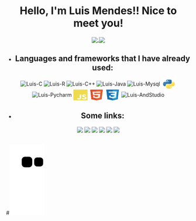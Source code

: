 # <div align = "center">Hello, I'm Luis Mendes!! Nice to meet you!</div>
<div align = "center">
  <a href="https://github.com/luismendess/github-readme-stats">
  <img height="180cm" align="center" src="https://github-readme-stats.vercel.app/api?username=luismendess&show_icons=true&title_color=000000&text_color=000000&bg_color=90deg,b499d4,00d4ff&show_icons=true&theme=tokyonight">
</a>
  <a href="https://github.com/luismendess/github-readme-stats">
  <img height="180cm" align="center" src="https://github-readme-stats.vercel.app/api/top-langs/?username=luismendess&layout=compact&title_color=000000&text_color=000000&bg_color=90deg,b499d4,00d4ff&theme=tokyonight">
  </a>
</div>

## 
- <h2 align = "center">Languages and frameworks that I have already used:</h2>
<div align = "center" style="display: inline_block">
  <img align="center" alt="Luis-C" height="30" width="40" src="https://cdn.jsdelivr.net/gh/devicons/devicon/icons/c/c-original.svg">
  <img align="center" alt="Luis-R" height="30" width="40" src="https://cdn.jsdelivr.net/gh/devicons/devicon/icons/rstudio/rstudio-original.svg">
  <img align="center" alt="Luis-C++" height="30" width="40" src="https://cdn.jsdelivr.net/gh/devicons/devicon/icons/cplusplus/cplusplus-original.svg">
  <img align="center" alt="Luis-Java" height="30" width="40" src="https://cdn.jsdelivr.net/gh/devicons/devicon/icons/java/java-original.svg">
  <img align="center" alt="Luis-Mysql" height="30" width="40" src="https://cdn.jsdelivr.net/gh/devicons/devicon/icons/mysql/mysql-original.svg">
  <img align="center" alt="Luis-Python" height="30" width="40" src="https://raw.githubusercontent.com/devicons/devicon/master/icons/python/python-original.svg">
  <img align="center" alt="Luis-Pycharm" height="30" width="40" src="https://cdn.jsdelivr.net/gh/devicons/devicon/icons/pycharm/pycharm-original.svg">
  <img align="center" alt="Luis-Js" height="30" width="40" src="https://raw.githubusercontent.com/devicons/devicon/master/icons/javascript/javascript-plain.svg">
  <img align="center" alt="Luis-HTML" height="30" width="40" src="https://raw.githubusercontent.com/devicons/devicon/master/icons/html5/html5-original.svg">
  <img align="center" alt="Luis-CSS" height="30" width="40" src="https://raw.githubusercontent.com/devicons/devicon/master/icons/css3/css3-original.svg">
  <img align="center" alt="Luis-AndStudio" height="30" width="40" src="https://cdn.jsdelivr.net/gh/devicons/devicon/icons/androidstudio/androidstudio-original.svg">
  </div>
  
## 
- <h2 align = "center">Some links:</h2>
<div align = "center">
  <a href="https://www.instagram.com/luishmendes__/" target="_blank"><img src="https://img.shields.io/badge/-Instagram-%23E4405F?style=for-the-badge&logo=instagram&logoColor=white" target="_blank"></a>
  <a href = "mailto:luismendes.2020@alunos.utfpr.edu.br"><img src="https://img.shields.io/badge/-Gmail-%23333?style=for-the-badge&logo=gmail&logoColor=white" target="_blank"></a>
  <a href="https://www.linkedin.com/in/luis-hfp-mendes/" target="_blank"><img src="https://img.shields.io/badge/-LinkedIn-%230077B5?style=for-the-badge&logo=linkedin&logoColor=white" target="_blank"></a>
  <a href="https://twitter.com/lumenzadaa" target="_blank"><img src="https://img.shields.io/badge/Twitter-1DA1F2?style=for-the-badge&logo=twitter&logoColor=white"></a> 
  <a href="https://steamcommunity.com/id/lumenzada/" target="_blank"><img src="https://img.shields.io/badge/Steam-000000?style=for-the-badge&logo=steam&logoColor=white"></a>
  <a href="https://open.spotify.com/playlist/1h83oxST1b7xq7cSUfdkNG?si=887565d079194a87" target="_blank"><img src="https://img.shields.io/badge/Spotify-1ED760?&style=for-the-badge&logo=spotify&logoColor=white"></a>
</div>

##
#![Snake animation](https://github.com/luismendess/luismendess/blob/output/github-contribution-grid-snake.svg)
